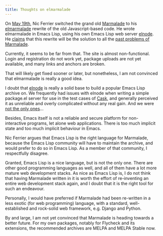 ```yaml
---
title: Thoughts on elmarmalade
---
```


On [May 19th][post], Nic Ferrier switched the grand old [Marmalade][] to his
[elmarmalade][] rewrite of the old Javascript-based code.  He wrote elmarmalade
in Emacs Lisp, using his own Emacs Lisp web server [elnode][].  He [claims][1]
that this rewrite will be the solution to all the
[past problems of Marmalade](internal:posts/unbreaking-marmalade.md).

Currently, it seems to be far from that.  The site is almost non-functional.
Login and registration do not work yet, package uploads are not yet available,
and many links and anchors are broken.

That will likely get fixed sooner or later, but nonetheless, I am not convinced
that elmarmalade is really a good idea.

I doubt that [elnode][] is really a solid base to build a popular Emacs Lisp
archive on.  We frequently had issues with elnode when writing a simple
package.el server for use in the test cases of [Cask][], and generally perceived
it as unreliable and overly complicated without any real gain.  And we were
[not the only ones][2]…

Besides, Emacs itself is not a reliable and secure platform for non-interactive
programs, let alone web applications.  There is too much implicit state and too
much implicit behaviour in Emacs.

Nic Ferrier argues that Emacs Lisp is the right language for Marmalade, because
the Emacs Lisp community will have to maintain the archive, and would prefer to
do so in Emacs Lisp.  As a member of that community, I respectfully disagree.

Granted, Emacs Lisp is a nice language, but is not the only one.  There are
other good programming languages as well, and all of them have a lot more mature
web development stacks.  As nice as Emacs Lisp is, I do not think that having
Marmalade written in it is worth the effort of re-inventing an entire web
development stack again, and I doubt that it is the right tool for such an
endeavour.

Personally, I would have preferred if Marmalade had been re-written in a less
exotic (for web programming) language, with a standard, well-established and
rock-solid web framework, e.g. Django and Python.

By and large, I am not yet convinced that Marmalade is heading towards a better
future.  For my own packages, notably for Flycheck and its extensions, the
recommended archives are MELPA and MELPA Stable now.

[post]: http://lists.gnu.org/archive/html/emacs-devel/2014-05/msg00266.html
[elmarmalade]: https://github.com/nicferrier/elmarmalade
[Marmalade]: http://marmalade-repo.org/
[elnode]: https://github.com/nicferrier/elnode
[1]: https://github.com/nicferrier/marmalade/issues/73#issuecomment-35208242
[2]: https://github.com/eschulte/org-ehtml/commit/b9c21bb097561b8164f06406bb5dd866ddd3b5a5
[Cask]: https://github.com/cask/cask
